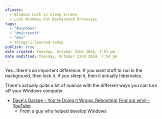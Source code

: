 ```yaml
---
aliases:
  - Windows Lock vs Sleep Screen
  - Lock Windows For Background Processes
tags:
  - "#windows"
  - "#microsoft"
  - "#os"
  - things-i-learned-today
publish: true
date created: Tuesday, October 22nd 2024, 7:51 pm
date modified: Tuesday, October 22nd 2024, 7:54 pm
---
```


Yes...there's an important difference.  If you want stuff to run in the background, then lock it.  If you sleep it, then it actually hibernates.

There's actually quite a bit of nuance with the different ways you can turn off your Windows computer

- [Dave's Garage - You're Doing it Wrong: Rebooting! Find out why! - YouTube](https://www.youtube.com/watch?v=lUIhzACQDAc)
	- From a guy who helped develop Windows